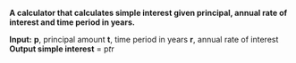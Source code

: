 **A calculator that calculates simple interest given principal, annual rate of interest and time period in years.**

**Input:**
   **p**, principal amount
   **t**, time period in years
   **r**, annual rate of interest
**Output
   simple interest** = p*t*r

